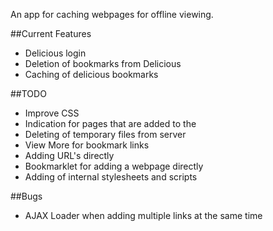 An app for caching webpages for offline viewing.


##Current Features

- Delicious login
- Deletion of bookmarks from Delicious
- Caching of delicious bookmarks


##TODO

- Improve CSS
- Indication for pages that are added to the 
- Deleting of temporary files from server
- View More for bookmark links
- Adding URL's directly
- Bookmarklet for adding a webpage directly
- Adding of internal stylesheets and scripts


##Bugs

- AJAX Loader when adding multiple links at the same time
